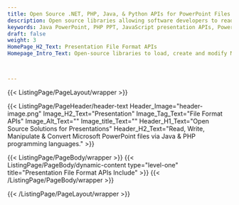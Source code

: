 ```yaml
---
title: Open Source .NET, PHP, Java, & Python APIs for PowerPoint Files
description: Open source libraries allowing software developers to read, edit & convert Microsoft PowerPoint files (PPT, PPTX).
keywords: Java PowerPoint, PHP PPT, JavaScript presentation APIs, PowerPoint library, open source APIs, manipulate PPT presentation, open source PowerPoint, create PPT files, PPT to PPTX 
draft: false
weight: 3
HomePage_H2_Text: Presentation File Format APIs
Homepage_Intro_Text: Open-source libraries to load, create and modify Microsoft PowerPoint files using Java and PHP programming languages.



---
```


{{< ListingPage/PageLayout/wrapper >}}

{{< ListingPage/PageHeader/header-text
Header_Image="header-image.png"
Image_H2_Text="Presentation"
Image_Tag_Text="File Format APIs"
Image_Alt_Text=""
Image_title_Text=""
Header_H1_Text="Open Source Solutions for Presentations"
Header_H2_Text="Read, Write, Manipulate & Convert Microsoft PowerPoint files via Java & PHP programming languages." >}}

{{< ListingPage/PageBody/wrapper >}}
{{< ListingPage/PageBody/dynamic-content type="level-one" title="Presentation File Format APIs Include" >}}
{{< /ListingPage/PageBody/wrapper >}}

{{< /ListingPage/PageLayout/wrapper >}}